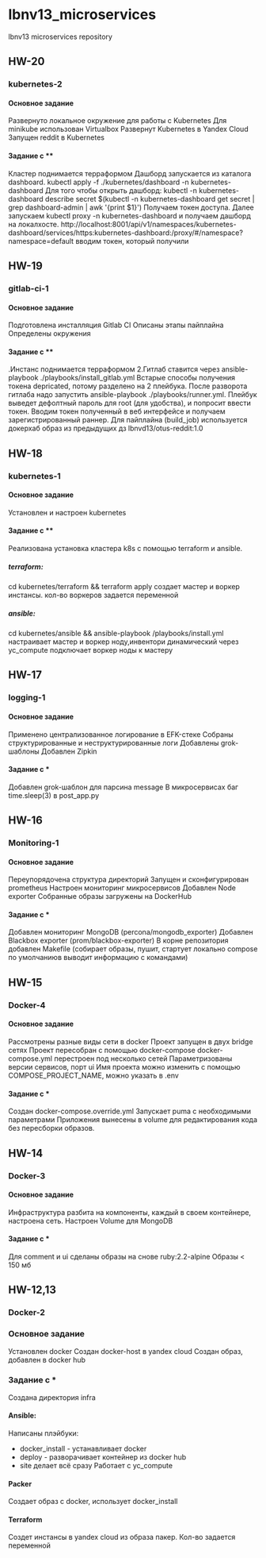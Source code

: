 # lbnv13_microservices
lbnv13 microservices repository

## HW-20
### kubernetes-2
#### Основное задание
Развернуто локальное окружение для работы с Kubernetes 
Для minikube использован Virtualbox
Развернут Kubernetes в Yandex Cloud
Запущен reddit в Kubernetes
#### Задание с **
Кластер поднимается терраформом 
Дашборд запускается из каталога dashboard.
kubectl apply -f ./kubernetes/dashboard -n kubernetes-dashboard
Для того чтобы открыть дашборд:
kubectl -n kubernetes-dashboard describe secret $(kubectl -n kubernetes-dashboard get secret | grep dashboard-admin | awk '{print $1}')
Получаем токен доступа. 
Далее запускаем kubectl proxy -n kubernetes-dashboard 
и получаем дашборд на локалхосте. 
http://localhost:8001/api/v1/namespaces/kubernetes-dashboard/services/https:kubernetes-dashboard:/proxy/#/namespace?namespace=default
вводим токен, который получили



## HW-19
### gitlab-ci-1
#### Основное задание
Подготовлена инсталляция Gitlab CI
Описаны этапы пайплайна
Определены окружения
#### Задание с **
.Инстанс поднимается терраформом
2.Гитлаб ставится через ansible-playbook ./playbooks/install_gitlab.yml
Встарые споcобы получения токена depricated, потому разделено на 2 плейбука.
После разворота гитлаба надо запустить ansible-playbook ./playbooks/runner.yml.
Плейбук выведет дефолтный пароль для root (для удобства), и попросит ввести токен.
Вводим токен полученный в веб интерфейсе и получаем зарегистрированный раннер.
Для пайплайна (build_job) используется докерхаб образ из предыдущих дз lbnvd13/otus-reddit:1.0

## HW-18
### kubernetes-1
#### Основное задание
Установлен и настроен kubernetes
#### Задание с **
Реализована установка кластера k8s с помощью terraform и ansible.
##### terraform:
cd kubernetes/terraform && terraform apply 
создает мастер и воркер инстансы. кол-во воркеров задается переменной
##### ansible:
cd kubernetes/ansible && ansible-playbook /playbooks/install.yml
настраивает мастер и воркер ноду,инвентори динамический через yc_compute 
подключает воркер ноды к мастеру

## HW-17
### logging-1
#### Основное задание
Применено централизованное логирование в EFK-стеке
Собраны структурированные и неструктурированные логи
Добавлены grok-шаблоны 
Добавлен Zipkin
#### Задание с *
Добавлен grok-шаблон для парсина message
В микросервисах баг time.sleep(3) в post_app.py

## HW-16
### Monitoring-1
#### Основное задание
Переупорядочена структура директорий
Запущен и сконфигурирован prometheus 
Настроен мониторинг микросервисов
Добавлен Node exporter
Собранные образы загружены на DockerHub
#### Задание с *
Добавлен мониторинг MongoDB (percona/mongodb_exporter)
Добавлен Blackbox exporter (prom/blackbox-exporter)
В корне репозитория добавлен Makefile (собирает образы, пушит, стартует локально compose 
по умолчаниюв выводит информацию с командами)

## HW-15
### Docker-4
#### Основное задание
Рассмотрены разные виды сети в docker
Проект запущен в двух bridge сетях
Проект пересобран с помощью docker-compose
docker-compose.yml перестроен под несколько сетей
Параметризованы версии сервисов, порт ui
Имя проекта можно изменить с помощью COMPOSE_PROJECT_NAME, можно указать в .env
#### Задание с *
Создан docker-compose.override.yml
Запускает puma с необходимыми параметрами
Приложения вынесены в volume для редактирования кода без пересборки образов.

## HW-14
### Docker-3
#### Основное задание
Инфраструктура разбита на компоненты, каждый в своем контейнере, настроена сеть.
Настроен Volume для MongoDB
#### Задание с *
Для comment и ui сделаны образы на снове ruby:2.2-alpine
Образы < 150 мб

## HW-12,13
### Docker-2
### Основное задание
Установлен docker
Создан docker-host в yandex cloud
Создан образ, добавлен в docker hub
### Задание с *
Создана директория infra
#### Ansible:
Написаны плэйбуки:
- docker_install - устанавливает docker
- deploy - разворачивает контейнер из docker hub
- site делает всё сразу
Работает с yc_compute
#### Packer
Создает образ c docker, использует docker_install
#### Terraform
Создет инстансы в yandex cloud из образа пакер. Кол-во задается переменной
